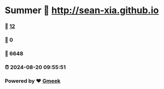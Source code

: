 # Summer :link: http://sean-xia.github.io 
### :page_facing_up: [12](http://sean-xia.github.io/tag.html) 
### :speech_balloon: 0 
### :hibiscus: 6648 
### :alarm_clock: 2024-08-20 09:55:51 
### Powered by :heart: [Gmeek](https://github.com/Meekdai/Gmeek)
